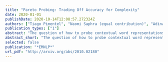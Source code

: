 ```yaml
---
title: "Pareto Probing: Trading Off Accuracy for Complexity"
date: 2020-01-01
publishDate: 2020-10-14T12:08:57.272324Z
authors: ["Tiago Pimentel", "Naomi Saphra (equal contribution)", "Adina Williams", "Ryan Cotterell"]
publication_types: ["1"]
abstract: "The question of how to probe contextual word representations in a way that is principled and useful has seen significant recent attention. In our contribution to this discussion, we argue, first, for a probe metric that reflects the trade-off between probe complexity and performance: the Pareto hypervolume. To measure complexity, we present a number of parametric and non-parametric metrics. Our experiments with such metrics show that probe's performance curves often fail to align with widely accepted rankings between language representations (with, e.g., non-contextual representations outperforming contextual ones). These results lead us to argue, second, that common simplistic probe tasks such as POS labeling and dependency arc labeling, are inadequate to evaluate the properties encoded in contextual word representations. We propose full dependency parsing as an example probe task, and demonstrate it with the Pareto hypervolume. In support of our arguments, the results of this illustrative experiment conform closer to accepted rankings among contextual word representations."
abstract_short: "The question of how to probe contextual word representations in a way that is principled and useful has seen significant recent attention. In our contribution to this discussion, we argue, first, for a probe metric that reflects the trade-off between probe complexity and performance: the Pareto hypervolume."
selected: false
publication: "*EMNLP*"
url_pdf: "http://arxiv.org/abs/2010.02180"
---
```

